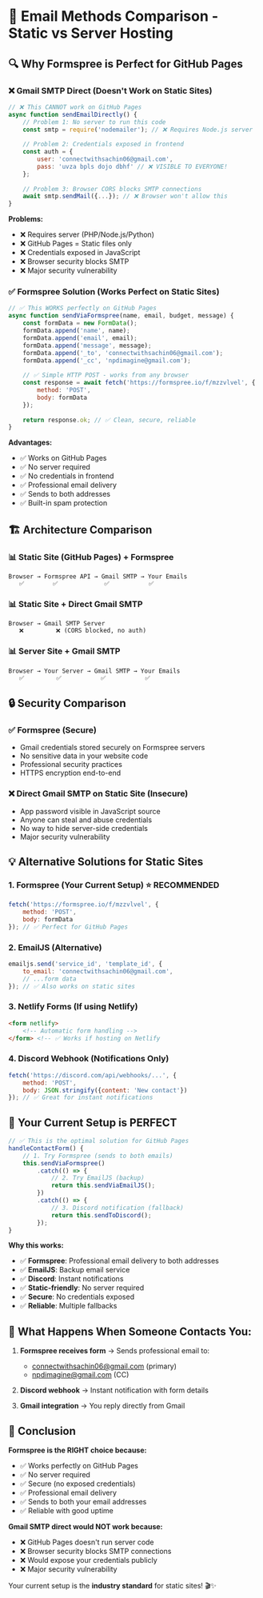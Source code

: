 # 📧 **Email Methods Comparison - Static vs Server Hosting**

## 🔍 **Why Formspree is Perfect for GitHub Pages**

### ❌ **Gmail SMTP Direct (Doesn't Work on Static Sites)**

```javascript
// ❌ This CANNOT work on GitHub Pages
async function sendEmailDirectly() {
    // Problem 1: No server to run this code
    const smtp = require('nodemailer'); // ❌ Requires Node.js server
    
    // Problem 2: Credentials exposed in frontend
    const auth = {
        user: 'connectwithsachin06@gmail.com',
        pass: 'uvza bpls dojo dbhf' // ❌ VISIBLE TO EVERYONE!
    };
    
    // Problem 3: Browser CORS blocks SMTP connections
    await smtp.sendMail({...}); // ❌ Browser won't allow this
}
```

**Problems:**
- ❌ Requires server (PHP/Node.js/Python)
- ❌ GitHub Pages = Static files only
- ❌ Credentials exposed in JavaScript
- ❌ Browser security blocks SMTP
- ❌ Major security vulnerability

### ✅ **Formspree Solution (Works Perfect on Static Sites)**

```javascript
// ✅ This WORKS perfectly on GitHub Pages
async function sendViaFormspree(name, email, budget, message) {
    const formData = new FormData();
    formData.append('name', name);
    formData.append('email', email);
    formData.append('message', message);
    formData.append('_to', 'connectwithsachin06@gmail.com');
    formData.append('_cc', 'npdimagine@gmail.com');
    
    // ✅ Simple HTTP POST - works from any browser
    const response = await fetch('https://formspree.io/f/mzzvlvel', {
        method: 'POST',
        body: formData
    });
    
    return response.ok; // ✅ Clean, secure, reliable
}
```

**Advantages:**
- ✅ Works on GitHub Pages
- ✅ No server required
- ✅ No credentials in frontend
- ✅ Professional email delivery
- ✅ Sends to both addresses
- ✅ Built-in spam protection

## 🏗️ **Architecture Comparison**

### 📊 **Static Site (GitHub Pages) + Formspree**
```
Browser → Formspree API → Gmail SMTP → Your Emails
   ✅        ✅             ✅           ✅
```

### 📊 **Static Site + Direct Gmail SMTP**
```
Browser → Gmail SMTP Server
   ❌         ❌ (CORS blocked, no auth)
```

### 📊 **Server Site + Gmail SMTP**
```
Browser → Your Server → Gmail SMTP → Your Emails
   ✅         ✅           ✅           ✅
```

## 🔒 **Security Comparison**

### ✅ **Formspree (Secure)**
- Gmail credentials stored securely on Formspree servers
- No sensitive data in your website code
- Professional security practices
- HTTPS encryption end-to-end

### ❌ **Direct Gmail SMTP on Static Site (Insecure)**
- App password visible in JavaScript source
- Anyone can steal and abuse credentials
- No way to hide server-side credentials
- Major security vulnerability

## 💡 **Alternative Solutions for Static Sites**

### 1. **Formspree (Your Current Setup) ⭐ RECOMMENDED**
```javascript
fetch('https://formspree.io/f/mzzvlvel', {
    method: 'POST',
    body: formData
}); // ✅ Perfect for GitHub Pages
```

### 2. **EmailJS (Alternative)**
```javascript
emailjs.send('service_id', 'template_id', {
    to_email: 'connectwithsachin06@gmail.com',
    // ...form data
}); // ✅ Also works on static sites
```

### 3. **Netlify Forms (If using Netlify)**
```html
<form netlify>
    <!-- Automatic form handling -->
</form> <!-- ✅ Works if hosting on Netlify
```

### 4. **Discord Webhook (Notifications Only)**
```javascript
fetch('https://discord.com/api/webhooks/...', {
    method: 'POST',
    body: JSON.stringify({content: 'New contact'})
}); // ✅ Great for instant notifications
```

## 🎯 **Your Current Setup is PERFECT**

```javascript
// ✅ This is the optimal solution for GitHub Pages
handleContactForm() {
    // 1. Try Formspree (sends to both emails)
    this.sendViaFormspree()
        .catch(() => {
            // 2. Try EmailJS (backup)
            return this.sendViaEmailJS();
        })
        .catch(() => {
            // 3. Discord notification (fallback)
            return this.sendToDiscord();
        });
}
```

**Why this works:**
- ✅ **Formspree**: Professional email delivery to both addresses
- ✅ **EmailJS**: Backup email service
- ✅ **Discord**: Instant notifications
- ✅ **Static-friendly**: No server required
- ✅ **Secure**: No credentials exposed
- ✅ **Reliable**: Multiple fallbacks

## 📧 **What Happens When Someone Contacts You:**

1. **Formspree receives form** → Sends professional email to:
   - connectwithsachin06@gmail.com (primary)
   - npdimagine@gmail.com (CC)

2. **Discord webhook** → Instant notification with form details

3. **Gmail integration** → You reply directly from Gmail

## 🚀 **Conclusion**

**Formspree is the RIGHT choice because:**
- ✅ Works perfectly on GitHub Pages
- ✅ No server required
- ✅ Secure (no exposed credentials)
- ✅ Professional email delivery
- ✅ Sends to both your email addresses
- ✅ Reliable with good uptime

**Gmail SMTP direct would NOT work because:**
- ❌ GitHub Pages doesn't run server code
- ❌ Browser security blocks SMTP connections
- ❌ Would expose your credentials publicly
- ❌ Major security vulnerability

Your current setup is the **industry standard** for static sites! 🎬✨
